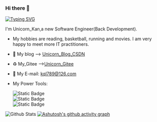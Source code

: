 ### Hi there 👋   
[![Typing SVG](https://readme-typing-svg.demolab.com?font=Fira+Code&weight=600&size=19&pause=1000&color=288AB6&width=435&lines=%E5%88%A9%E5%88%83%E9%94%8B%E7%BC%98%E5%B0%A4%E9%9A%BE%E6%94%80%E8%B6%8A%EF%BC%8C%E6%99%BA%E8%80%85%E8%BE%84%E8%B0%93%E5%BE%97%E6%95%91%E4%B9%8B%E8%B7%AF%E4%B9%83%E8%89%B0%E9%80%94%E4%B9%9F%E3%80%82)](https://git.io/typing-svg)

I'm Unicorn_Kan,a new Software Engineer(Back Development).  
- My hobbies are reading, basketball, running and movies. I am very happy to meet more IT practitioners.
- :memo: My blog —>  [Unicorn_Blog_CSDN](https://blog.csdn.net/weixin_56175042)
- :recycle: My_Gitee —>[Unicorn_Gitee](https://gitee.com/kql789)
- :monocle_face: My E-mail: kql789@126.com
- My Power Tools:


     ![Static Badge](https://img.shields.io/badge/%E5%BC%80%E5%8F%91%E5%B7%A5%E5%85%B7-Pycharm%E3%80%81VScode-blue)  
     ![Static Badge](https://img.shields.io/badge/%E4%B8%BB%E8%A6%81%E8%AF%AD%E8%A8%80-Python%E3%80%81Shell%E3%80%81Docker%E3%80%81SQL%E3%80%81Vue-red)  
     ![Static Badge](https://img.shields.io/badge/%E7%AE%A1%E7%90%86%E5%B7%A5%E5%85%B7-Git-green)

![Github Stats](https://github-readme-stats.vercel.app/api?username=kql789&show_icons=true&theme=dark&count_private=true)
[![Ashutosh's github activity graph](https://github-readme-activity-graph.vercel.app/graph?username=kql789&theme=react-dark)](https://github.com/ashutosh00710/github-readme-activity-graph)






